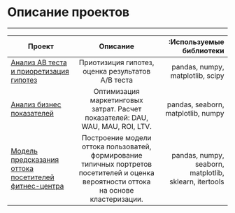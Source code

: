 # Описание проектов
---
|Проект| Описание |:Используемые библиотеки |
| ------------- |:------------------:| -----:|
| [Анализ АВ теста и приоретизация гипотез](https://github.com/romanovevg/project/blob/master/ab_test_analysis/ab_test_analysis.ipynb)|Приотизиция гипотез, оценка результатов A/B теста|pandas, numpy, matplotlib, scipy  |
| [Анализ бизнес показателей](https://github.com/romanovevg/project/blob/master/business_performance_analysis/business_performance_analysis.ipynb) |Оптимизация маркетинговых затрат. Расчет показателей: DAU, WAU, MAU, ROI, LTV.|  pandas, seaborn, matplotlib, numpy  |
|[Модель предсказания оттока посетителей фитнес-центра](https://github.com/romanovevg/project/blob/master/user_churn_machine_learning_model/user_churn_machine_learning_model.ipynb)|Построение модели оттока пользоватей, формирование типичных портретов посетителей и оценка вероятности оттока на основе кластеризации.|  pandas, numpy, seaborn, matplotlib, sklearn, itertools|
